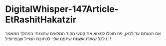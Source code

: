 # DigitalWhisper-147Article-EtRashitHakatzir
אם הגעתם עד לכאן, פה תוכלו למצוא את קטעי הקוד המלאים שהצגתי במהלך המאמר :) לכל שאלה אשמח שתפנו אליי לכתובת המייל שבפרופיל !
